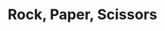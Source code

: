 <!DOCTYPE html>

# Rock, Paper, Scissors

<div id="rps-app"></div>

<script type="module" src="/many/assets/js/utilities/rps/rps.js"></script>